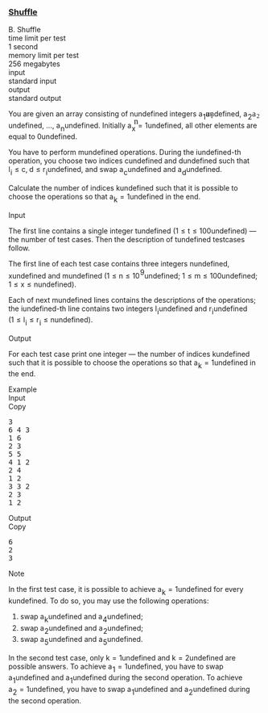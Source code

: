 <h3><a href="https://codeforces.com/contest/1366/problem/B" target="_blank" rel="noopener noreferrer">Shuffle</a></h3>
<div class="header"><div class="title">B. Shuffle</div><div class="time-limit"><div class="property-title">time limit per test</div>1 second</div><div class="memory-limit"><div class="property-title">memory limit per test</div>256 megabytes</div><div class="input-file input-standard"><div class="property-title">input</div>standard input</div><div class="output-file output-standard"><div class="property-title">output</div>standard output</div></div><div><p>You are given an array consisting of <span class="MathJax_Preview" style="color: inherit;"><span class="MJXp-math" id="MJXp-Span-1"><span class="MJXp-mi MJXp-italic" id="MJXp-Span-2">n</span></span></span><span class="MathJax MathJax_Processed" id="MathJax-Element-1-Frame" tabindex="0" style=""><nobr><span class="math" id="MathJax-Span-1"><span style="display: inline-block; position: relative; width: 0em; height: 0px; font-size: 122%;"><span style="position: absolute;"><span class="mrow" id="MathJax-Span-2"><span class="mi" id="MathJax-Span-3" style="font-family: MathJax_Math-italic;">n</span></span></span></span></span></nobr></span>undefined integers <span class="MathJax_Preview" style="color: inherit;"><span class="MJXp-math" id="MJXp-Span-3"><span class="MJXp-msubsup" id="MJXp-Span-4"><span class="MJXp-mi MJXp-italic" id="MJXp-Span-5" style="margin-right: 0.05em;">a</span><span class="MJXp-mn MJXp-script" id="MJXp-Span-6" style="vertical-align: -0.4em;">1</span></span></span></span><span class="MathJax MathJax_Processed" id="MathJax-Element-2-Frame" tabindex="0" style=""><nobr><span class="math" id="MathJax-Span-4"><span style="display: inline-block; position: relative; width: 0em; height: 0px; font-size: 122%;"><span style="position: absolute;"><span class="mrow" id="MathJax-Span-5"><span class="msubsup" id="MathJax-Span-6"><span style="display: inline-block; position: relative; width: 0.94em; height: 0px;"><span style="position: absolute; clip: rect(3.34em, 1000.53em, 4.16em, -999.997em); top: -3.978em; left: 0em;"><span class="mi" id="MathJax-Span-7" style="font-family: MathJax_Math-italic;">a</span><span style="display: inline-block; width: 0px; height: 3.984em;"></span></span><span style="position: absolute; top: -3.803em; left: 0.53em;"><span class="mn" id="MathJax-Span-8" style="font-size: 70.7%; font-family: MathJax_Main;">1</span><span style="display: inline-block; width: 0px; height: 3.984em;"></span></span></span></span></span></span></span></span></nobr></span>undefined, <span class="MathJax_Preview" style="color: inherit;"><span class="MJXp-math" id="MJXp-Span-7"><span class="MJXp-msubsup" id="MJXp-Span-8"><span class="MJXp-mi MJXp-italic" id="MJXp-Span-9" style="margin-right: 0.05em;">a</span><span class="MJXp-mn MJXp-script" id="MJXp-Span-10" style="vertical-align: -0.4em;">2</span></span></span></span><span class="MathJax MathJax_Processed" id="MathJax-Element-3-Frame" tabindex="0" style=""><nobr><span class="math" id="MathJax-Span-9"><span style="display: inline-block; position: relative; width: 0em; height: 0px; font-size: 122%;"><span style="position: absolute;"><span class="mrow" id="MathJax-Span-10"><span class="msubsup" id="MathJax-Span-11"><span style="display: inline-block; position: relative; width: 0.94em; height: 0px;"><span style="position: absolute; clip: rect(3.34em, 1000.53em, 4.16em, -999.997em); top: -3.978em; left: 0em;"><span class="mi" id="MathJax-Span-12" style="font-family: MathJax_Math-italic;">a</span><span style="display: inline-block; width: 0px; height: 3.984em;"></span></span><span style="position: absolute; top: -3.803em; left: 0.53em;"><span class="mn" id="MathJax-Span-13" style="font-size: 70.7%; font-family: MathJax_Main;">2</span><span style="display: inline-block; width: 0px; height: 3.984em;"></span></span></span></span></span></span></span></span></nobr></span>undefined, ..., <span class="MathJax_Preview" style="color: inherit;"><span class="MJXp-math" id="MJXp-Span-11"><span class="MJXp-msubsup" id="MJXp-Span-12"><span class="MJXp-mi MJXp-italic" id="MJXp-Span-13" style="margin-right: 0.05em;">a</span><span class="MJXp-mi MJXp-italic MJXp-script" id="MJXp-Span-14" style="vertical-align: -0.4em;">n</span></span></span></span><span class="MathJax MathJax_Processing" id="MathJax-Element-4-Frame" tabindex="0"></span>undefined. Initially <span class="MathJax_Preview" style="color: inherit;"><span class="MJXp-math" id="MJXp-Span-15"><span class="MJXp-msubsup" id="MJXp-Span-16"><span class="MJXp-mi MJXp-italic" id="MJXp-Span-17" style="margin-right: 0.05em;">a</span><span class="MJXp-mi MJXp-italic MJXp-script" id="MJXp-Span-18" style="vertical-align: -0.4em;">x</span></span><span class="MJXp-mo" id="MJXp-Span-19" style="margin-left: 0.333em; margin-right: 0.333em;">=</span><span class="MJXp-mn" id="MJXp-Span-20">1</span></span></span><span class="MathJax MathJax_Processing" id="MathJax-Element-5-Frame" tabindex="0"></span>undefined, all other elements are equal to <span class="MathJax_Preview" style="color: inherit;"><span class="MJXp-math" id="MJXp-Span-21"><span class="MJXp-mn" id="MJXp-Span-22">0</span></span></span><span class="MathJax MathJax_Processing" id="MathJax-Element-6-Frame" tabindex="0"></span>undefined.</p><p>You have to perform <span class="MathJax_Preview" style="color: inherit;"><span class="MJXp-math" id="MJXp-Span-23"><span class="MJXp-mi MJXp-italic" id="MJXp-Span-24">m</span></span></span><span class="MathJax MathJax_Processing" id="MathJax-Element-7-Frame" tabindex="0"></span>undefined operations. During the <span class="MathJax_Preview" style="color: inherit;"><span class="MJXp-math" id="MJXp-Span-25"><span class="MJXp-mi MJXp-italic" id="MJXp-Span-26">i</span></span></span><span class="MathJax MathJax_Processing" id="MathJax-Element-8-Frame" tabindex="0"></span>undefined-th operation, you choose two indices <span class="MathJax_Preview" style="color: inherit;"><span class="MJXp-math" id="MJXp-Span-27"><span class="MJXp-mi MJXp-italic" id="MJXp-Span-28">c</span></span></span><span class="MathJax MathJax_Processing" id="MathJax-Element-9-Frame" tabindex="0"></span>undefined and <span class="MathJax_Preview" style="color: inherit;"><span class="MJXp-math" id="MJXp-Span-29"><span class="MJXp-mi MJXp-italic" id="MJXp-Span-30">d</span></span></span><span class="MathJax MathJax_Processing" id="MathJax-Element-10-Frame" tabindex="0"></span>undefined such that <span class="MathJax_Preview" style="color: inherit;"><span class="MJXp-math" id="MJXp-Span-31"><span class="MJXp-msubsup" id="MJXp-Span-32"><span class="MJXp-mi MJXp-italic" id="MJXp-Span-33" style="margin-right: 0.05em;">l</span><span class="MJXp-mi MJXp-italic MJXp-script" id="MJXp-Span-34" style="vertical-align: -0.4em;">i</span></span><span class="MJXp-mo" id="MJXp-Span-35" style="margin-left: 0.333em; margin-right: 0.333em;">≤</span><span class="MJXp-mi MJXp-italic" id="MJXp-Span-36">c</span><span class="MJXp-mo" id="MJXp-Span-37" style="margin-left: 0em; margin-right: 0.222em;">,</span><span class="MJXp-mi MJXp-italic" id="MJXp-Span-38">d</span><span class="MJXp-mo" id="MJXp-Span-39" style="margin-left: 0.333em; margin-right: 0.333em;">≤</span><span class="MJXp-msubsup" id="MJXp-Span-40"><span class="MJXp-mi MJXp-italic" id="MJXp-Span-41" style="margin-right: 0.05em;">r</span><span class="MJXp-mi MJXp-italic MJXp-script" id="MJXp-Span-42" style="vertical-align: -0.4em;">i</span></span></span></span><span class="MathJax MathJax_Processing" id="MathJax-Element-11-Frame" tabindex="0"></span>undefined, and swap <span class="MathJax_Preview" style="color: inherit;"><span class="MJXp-math" id="MJXp-Span-43"><span class="MJXp-msubsup" id="MJXp-Span-44"><span class="MJXp-mi MJXp-italic" id="MJXp-Span-45" style="margin-right: 0.05em;">a</span><span class="MJXp-mi MJXp-italic MJXp-script" id="MJXp-Span-46" style="vertical-align: -0.4em;">c</span></span></span></span><span class="MathJax MathJax_Processing" id="MathJax-Element-12-Frame" tabindex="0"></span>undefined and <span class="MathJax_Preview" style="color: inherit;"><span class="MJXp-math" id="MJXp-Span-47"><span class="MJXp-msubsup" id="MJXp-Span-48"><span class="MJXp-mi MJXp-italic" id="MJXp-Span-49" style="margin-right: 0.05em;">a</span><span class="MJXp-mi MJXp-italic MJXp-script" id="MJXp-Span-50" style="vertical-align: -0.4em;">d</span></span></span></span><span class="MathJax MathJax_Processing" id="MathJax-Element-13-Frame" tabindex="0"></span>undefined.</p><p>Calculate the number of indices <span class="MathJax_Preview" style="color: inherit;"><span class="MJXp-math" id="MJXp-Span-51"><span class="MJXp-mi MJXp-italic" id="MJXp-Span-52">k</span></span></span><span class="MathJax MathJax_Processing" id="MathJax-Element-14-Frame" tabindex="0"></span>undefined such that it is possible to choose the operations so that <span class="MathJax_Preview" style="color: inherit;"><span class="MJXp-math" id="MJXp-Span-53"><span class="MJXp-msubsup" id="MJXp-Span-54"><span class="MJXp-mi MJXp-italic" id="MJXp-Span-55" style="margin-right: 0.05em;">a</span><span class="MJXp-mi MJXp-italic MJXp-script" id="MJXp-Span-56" style="vertical-align: -0.4em;">k</span></span><span class="MJXp-mo" id="MJXp-Span-57" style="margin-left: 0.333em; margin-right: 0.333em;">=</span><span class="MJXp-mn" id="MJXp-Span-58">1</span></span></span><span class="MathJax MathJax_Processing" id="MathJax-Element-15-Frame" tabindex="0"></span>undefined in the end.</p></div><div class="input-specification"><div class="section-title">Input</div><p>The first line contains a single integer <span class="MathJax_Preview" style="color: inherit;"><span class="MJXp-math" id="MJXp-Span-59"><span class="MJXp-mi MJXp-italic" id="MJXp-Span-60">t</span></span></span><span class="MathJax MathJax_Processing" id="MathJax-Element-16-Frame" tabindex="0"></span>undefined (<span class="MathJax_Preview" style="color: inherit;"><span class="MJXp-math" id="MJXp-Span-61"><span class="MJXp-mn" id="MJXp-Span-62">1</span><span class="MJXp-mo" id="MJXp-Span-63" style="margin-left: 0.333em; margin-right: 0.333em;">≤</span><span class="MJXp-mi MJXp-italic" id="MJXp-Span-64">t</span><span class="MJXp-mo" id="MJXp-Span-65" style="margin-left: 0.333em; margin-right: 0.333em;">≤</span><span class="MJXp-mn" id="MJXp-Span-66">100</span></span></span><span class="MathJax MathJax_Processing" id="MathJax-Element-17-Frame" tabindex="0"></span>undefined)&nbsp;— the number of test cases. Then the description of <span class="MathJax_Preview" style="color: inherit;"><span class="MJXp-math" id="MJXp-Span-67"><span class="MJXp-mi MJXp-italic" id="MJXp-Span-68">t</span></span></span><span class="MathJax MathJax_Processing" id="MathJax-Element-18-Frame" tabindex="0"></span>undefined testcases follow.</p><p>The first line of each test case contains three integers <span class="MathJax_Preview" style="color: inherit;"><span class="MJXp-math" id="MJXp-Span-69"><span class="MJXp-mi MJXp-italic" id="MJXp-Span-70">n</span></span></span><span class="MathJax MathJax_Processing" id="MathJax-Element-19-Frame" tabindex="0"></span>undefined, <span class="MathJax_Preview" style="color: inherit;"><span class="MJXp-math" id="MJXp-Span-71"><span class="MJXp-mi MJXp-italic" id="MJXp-Span-72">x</span></span></span><span class="MathJax MathJax_Processing" id="MathJax-Element-20-Frame" tabindex="0"></span>undefined and <span class="MathJax_Preview" style="color: inherit;"><span class="MJXp-math" id="MJXp-Span-73"><span class="MJXp-mi MJXp-italic" id="MJXp-Span-74">m</span></span></span><span class="MathJax MathJax_Processing" id="MathJax-Element-21-Frame" tabindex="0"></span>undefined (<span class="MathJax_Preview" style="color: inherit;"><span class="MJXp-math" id="MJXp-Span-75"><span class="MJXp-mn" id="MJXp-Span-76">1</span><span class="MJXp-mo" id="MJXp-Span-77" style="margin-left: 0.333em; margin-right: 0.333em;">≤</span><span class="MJXp-mi MJXp-italic" id="MJXp-Span-78">n</span><span class="MJXp-mo" id="MJXp-Span-79" style="margin-left: 0.333em; margin-right: 0.333em;">≤</span><span class="MJXp-msubsup" id="MJXp-Span-80"><span class="MJXp-mn" id="MJXp-Span-81" style="margin-right: 0.05em;">10</span><span class="MJXp-mn MJXp-script" id="MJXp-Span-82" style="vertical-align: 0.5em;">9</span></span></span></span><span class="MathJax MathJax_Processing" id="MathJax-Element-22-Frame" tabindex="0"></span>undefined; <span class="MathJax_Preview" style="color: inherit;"><span class="MJXp-math" id="MJXp-Span-83"><span class="MJXp-mn" id="MJXp-Span-84">1</span><span class="MJXp-mo" id="MJXp-Span-85" style="margin-left: 0.333em; margin-right: 0.333em;">≤</span><span class="MJXp-mi MJXp-italic" id="MJXp-Span-86">m</span><span class="MJXp-mo" id="MJXp-Span-87" style="margin-left: 0.333em; margin-right: 0.333em;">≤</span><span class="MJXp-mn" id="MJXp-Span-88">100</span></span></span><span class="MathJax MathJax_Processing" id="MathJax-Element-23-Frame" tabindex="0"></span>undefined; <span class="MathJax_Preview" style="color: inherit;"><span class="MJXp-math" id="MJXp-Span-89"><span class="MJXp-mn" id="MJXp-Span-90">1</span><span class="MJXp-mo" id="MJXp-Span-91" style="margin-left: 0.333em; margin-right: 0.333em;">≤</span><span class="MJXp-mi MJXp-italic" id="MJXp-Span-92">x</span><span class="MJXp-mo" id="MJXp-Span-93" style="margin-left: 0.333em; margin-right: 0.333em;">≤</span><span class="MJXp-mi MJXp-italic" id="MJXp-Span-94">n</span></span></span><span class="MathJax MathJax_Processing" id="MathJax-Element-24-Frame" tabindex="0"></span>undefined).</p><p>Each of next <span class="MathJax_Preview" style="color: inherit;"><span class="MJXp-math" id="MJXp-Span-95"><span class="MJXp-mi MJXp-italic" id="MJXp-Span-96">m</span></span></span><span class="MathJax MathJax_Processing" id="MathJax-Element-25-Frame" tabindex="0"></span>undefined lines contains the descriptions of the operations; the <span class="MathJax_Preview" style="color: inherit;"><span class="MJXp-math" id="MJXp-Span-97"><span class="MJXp-mi MJXp-italic" id="MJXp-Span-98">i</span></span></span><span class="MathJax MathJax_Processing" id="MathJax-Element-26-Frame" tabindex="0"></span>undefined-th line contains two integers <span class="MathJax_Preview" style="color: inherit;"><span class="MJXp-math" id="MJXp-Span-99"><span class="MJXp-msubsup" id="MJXp-Span-100"><span class="MJXp-mi MJXp-italic" id="MJXp-Span-101" style="margin-right: 0.05em;">l</span><span class="MJXp-mi MJXp-italic MJXp-script" id="MJXp-Span-102" style="vertical-align: -0.4em;">i</span></span></span></span><span class="MathJax MathJax_Processing" id="MathJax-Element-27-Frame" tabindex="0"></span>undefined and <span class="MathJax_Preview" style="color: inherit;"><span class="MJXp-math" id="MJXp-Span-103"><span class="MJXp-msubsup" id="MJXp-Span-104"><span class="MJXp-mi MJXp-italic" id="MJXp-Span-105" style="margin-right: 0.05em;">r</span><span class="MJXp-mi MJXp-italic MJXp-script" id="MJXp-Span-106" style="vertical-align: -0.4em;">i</span></span></span></span><span class="MathJax MathJax_Processing" id="MathJax-Element-28-Frame" tabindex="0"></span>undefined (<span class="MathJax_Preview" style="color: inherit;"><span class="MJXp-math" id="MJXp-Span-107"><span class="MJXp-mn" id="MJXp-Span-108">1</span><span class="MJXp-mo" id="MJXp-Span-109" style="margin-left: 0.333em; margin-right: 0.333em;">≤</span><span class="MJXp-msubsup" id="MJXp-Span-110"><span class="MJXp-mi MJXp-italic" id="MJXp-Span-111" style="margin-right: 0.05em;">l</span><span class="MJXp-mi MJXp-italic MJXp-script" id="MJXp-Span-112" style="vertical-align: -0.4em;">i</span></span><span class="MJXp-mo" id="MJXp-Span-113" style="margin-left: 0.333em; margin-right: 0.333em;">≤</span><span class="MJXp-msubsup" id="MJXp-Span-114"><span class="MJXp-mi MJXp-italic" id="MJXp-Span-115" style="margin-right: 0.05em;">r</span><span class="MJXp-mi MJXp-italic MJXp-script" id="MJXp-Span-116" style="vertical-align: -0.4em;">i</span></span><span class="MJXp-mo" id="MJXp-Span-117" style="margin-left: 0.333em; margin-right: 0.333em;">≤</span><span class="MJXp-mi MJXp-italic" id="MJXp-Span-118">n</span></span></span><span class="MathJax MathJax_Processing" id="MathJax-Element-29-Frame" tabindex="0"></span>undefined).</p></div><div class="output-specification"><div class="section-title">Output</div><p>For each test case print one integer — the number of indices <span class="MathJax_Preview" style="color: inherit;"><span class="MJXp-math" id="MJXp-Span-119"><span class="MJXp-mi MJXp-italic" id="MJXp-Span-120">k</span></span></span><span class="MathJax MathJax_Processing" id="MathJax-Element-30-Frame" tabindex="0"></span>undefined such that it is possible to choose the operations so that <span class="MathJax_Preview" style="color: inherit;"><span class="MJXp-math" id="MJXp-Span-121"><span class="MJXp-msubsup" id="MJXp-Span-122"><span class="MJXp-mi MJXp-italic" id="MJXp-Span-123" style="margin-right: 0.05em;">a</span><span class="MJXp-mi MJXp-italic MJXp-script" id="MJXp-Span-124" style="vertical-align: -0.4em;">k</span></span><span class="MJXp-mo" id="MJXp-Span-125" style="margin-left: 0.333em; margin-right: 0.333em;">=</span><span class="MJXp-mn" id="MJXp-Span-126">1</span></span></span><span class="MathJax MathJax_Processing" id="MathJax-Element-31-Frame" tabindex="0"></span>undefined in the end.</p></div><div class="sample-tests"><div class="section-title">Example</div><div class="sample-test"><div class="input"><div class="title">Input<div title="Copy" data-clipboard-target="#id009452526656596865" id="id006473874365139158" class="input-output-copier">Copy</div></div><pre id="id009452526656596865">3
6 4 3
1 6
2 3
5 5
4 1 2
2 4
1 2
3 3 2
2 3
1 2
</pre></div><div class="output"><div class="title">Output<div title="Copy" data-clipboard-target="#id002712183078574585" id="id009380482514209278" class="input-output-copier">Copy</div></div><pre id="id002712183078574585">6
2
3
</pre></div></div></div><div class="note"><div class="section-title">Note</div><p>In the first test case, it is possible to achieve <span class="MathJax_Preview" style="color: inherit;"><span class="MJXp-math" id="MJXp-Span-127"><span class="MJXp-msubsup" id="MJXp-Span-128"><span class="MJXp-mi MJXp-italic" id="MJXp-Span-129" style="margin-right: 0.05em;">a</span><span class="MJXp-mi MJXp-italic MJXp-script" id="MJXp-Span-130" style="vertical-align: -0.4em;">k</span></span><span class="MJXp-mo" id="MJXp-Span-131" style="margin-left: 0.333em; margin-right: 0.333em;">=</span><span class="MJXp-mn" id="MJXp-Span-132">1</span></span></span><span class="MathJax MathJax_Processing" id="MathJax-Element-32-Frame" tabindex="0"></span>undefined for every <span class="MathJax_Preview" style="color: inherit;"><span class="MJXp-math" id="MJXp-Span-133"><span class="MJXp-mi MJXp-italic" id="MJXp-Span-134">k</span></span></span><span class="MathJax MathJax_Processing" id="MathJax-Element-33-Frame" tabindex="0"></span>undefined. To do so, you may use the following operations:</p><ol> <li> swap <span class="MathJax_Preview" style="color: inherit;"><span class="MJXp-math" id="MJXp-Span-135"><span class="MJXp-msubsup" id="MJXp-Span-136"><span class="MJXp-mi MJXp-italic" id="MJXp-Span-137" style="margin-right: 0.05em;">a</span><span class="MJXp-mi MJXp-italic MJXp-script" id="MJXp-Span-138" style="vertical-align: -0.4em;">k</span></span></span></span><span class="MathJax MathJax_Processing" id="MathJax-Element-34-Frame" tabindex="0"></span>undefined and <span class="MathJax_Preview" style="color: inherit;"><span class="MJXp-math" id="MJXp-Span-139"><span class="MJXp-msubsup" id="MJXp-Span-140"><span class="MJXp-mi MJXp-italic" id="MJXp-Span-141" style="margin-right: 0.05em;">a</span><span class="MJXp-mn MJXp-script" id="MJXp-Span-142" style="vertical-align: -0.4em;">4</span></span></span></span><span class="MathJax MathJax_Processing" id="MathJax-Element-35-Frame" tabindex="0"></span>undefined; </li><li> swap <span class="MathJax_Preview" style="color: inherit;"><span class="MJXp-math" id="MJXp-Span-143"><span class="MJXp-msubsup" id="MJXp-Span-144"><span class="MJXp-mi MJXp-italic" id="MJXp-Span-145" style="margin-right: 0.05em;">a</span><span class="MJXp-mn MJXp-script" id="MJXp-Span-146" style="vertical-align: -0.4em;">2</span></span></span></span><span class="MathJax MathJax_Processing" id="MathJax-Element-36-Frame" tabindex="0"></span>undefined and <span class="MathJax_Preview" style="color: inherit;"><span class="MJXp-math" id="MJXp-Span-147"><span class="MJXp-msubsup" id="MJXp-Span-148"><span class="MJXp-mi MJXp-italic" id="MJXp-Span-149" style="margin-right: 0.05em;">a</span><span class="MJXp-mn MJXp-script" id="MJXp-Span-150" style="vertical-align: -0.4em;">2</span></span></span></span><span class="MathJax MathJax_Processing" id="MathJax-Element-37-Frame" tabindex="0"></span>undefined; </li><li> swap <span class="MathJax_Preview" style="color: inherit;"><span class="MJXp-math" id="MJXp-Span-151"><span class="MJXp-msubsup" id="MJXp-Span-152"><span class="MJXp-mi MJXp-italic" id="MJXp-Span-153" style="margin-right: 0.05em;">a</span><span class="MJXp-mn MJXp-script" id="MJXp-Span-154" style="vertical-align: -0.4em;">5</span></span></span></span><span class="MathJax MathJax_Processing" id="MathJax-Element-38-Frame" tabindex="0"></span>undefined and <span class="MathJax_Preview" style="color: inherit;"><span class="MJXp-math" id="MJXp-Span-155"><span class="MJXp-msubsup" id="MJXp-Span-156"><span class="MJXp-mi MJXp-italic" id="MJXp-Span-157" style="margin-right: 0.05em;">a</span><span class="MJXp-mn MJXp-script" id="MJXp-Span-158" style="vertical-align: -0.4em;">5</span></span></span></span><span class="MathJax MathJax_Processing" id="MathJax-Element-39-Frame" tabindex="0"></span>undefined. </li></ol><p>In the second test case, only <span class="MathJax_Preview" style="color: inherit;"><span class="MJXp-math" id="MJXp-Span-159"><span class="MJXp-mi MJXp-italic" id="MJXp-Span-160">k</span><span class="MJXp-mo" id="MJXp-Span-161" style="margin-left: 0.333em; margin-right: 0.333em;">=</span><span class="MJXp-mn" id="MJXp-Span-162">1</span></span></span><span class="MathJax MathJax_Processing" id="MathJax-Element-40-Frame" tabindex="0"></span>undefined and <span class="MathJax_Preview" style="color: inherit;"><span class="MJXp-math" id="MJXp-Span-163"><span class="MJXp-mi MJXp-italic" id="MJXp-Span-164">k</span><span class="MJXp-mo" id="MJXp-Span-165" style="margin-left: 0.333em; margin-right: 0.333em;">=</span><span class="MJXp-mn" id="MJXp-Span-166">2</span></span></span><span class="MathJax MathJax_Processing" id="MathJax-Element-41-Frame" tabindex="0"></span>undefined are possible answers. To achieve <span class="MathJax_Preview" style="color: inherit;"><span class="MJXp-math" id="MJXp-Span-167"><span class="MJXp-msubsup" id="MJXp-Span-168"><span class="MJXp-mi MJXp-italic" id="MJXp-Span-169" style="margin-right: 0.05em;">a</span><span class="MJXp-mn MJXp-script" id="MJXp-Span-170" style="vertical-align: -0.4em;">1</span></span><span class="MJXp-mo" id="MJXp-Span-171" style="margin-left: 0.333em; margin-right: 0.333em;">=</span><span class="MJXp-mn" id="MJXp-Span-172">1</span></span></span><span class="MathJax MathJax_Processing" id="MathJax-Element-42-Frame" tabindex="0"></span>undefined, you have to swap <span class="MathJax_Preview" style="color: inherit;"><span class="MJXp-math" id="MJXp-Span-173"><span class="MJXp-msubsup" id="MJXp-Span-174"><span class="MJXp-mi MJXp-italic" id="MJXp-Span-175" style="margin-right: 0.05em;">a</span><span class="MJXp-mn MJXp-script" id="MJXp-Span-176" style="vertical-align: -0.4em;">1</span></span></span></span><span class="MathJax MathJax_Processing" id="MathJax-Element-43-Frame" tabindex="0"></span>undefined and <span class="MathJax_Preview" style="color: inherit;"><span class="MJXp-math" id="MJXp-Span-177"><span class="MJXp-msubsup" id="MJXp-Span-178"><span class="MJXp-mi MJXp-italic" id="MJXp-Span-179" style="margin-right: 0.05em;">a</span><span class="MJXp-mn MJXp-script" id="MJXp-Span-180" style="vertical-align: -0.4em;">1</span></span></span></span><span class="MathJax MathJax_Processing" id="MathJax-Element-44-Frame" tabindex="0"></span>undefined during the second operation. To achieve <span class="MathJax_Preview" style="color: inherit;"><span class="MJXp-math" id="MJXp-Span-181"><span class="MJXp-msubsup" id="MJXp-Span-182"><span class="MJXp-mi MJXp-italic" id="MJXp-Span-183" style="margin-right: 0.05em;">a</span><span class="MJXp-mn MJXp-script" id="MJXp-Span-184" style="vertical-align: -0.4em;">2</span></span><span class="MJXp-mo" id="MJXp-Span-185" style="margin-left: 0.333em; margin-right: 0.333em;">=</span><span class="MJXp-mn" id="MJXp-Span-186">1</span></span></span><span class="MathJax MathJax_Processing" id="MathJax-Element-45-Frame" tabindex="0"></span>undefined, you have to swap <span class="MathJax_Preview" style="color: inherit;"><span class="MJXp-math" id="MJXp-Span-187"><span class="MJXp-msubsup" id="MJXp-Span-188"><span class="MJXp-mi MJXp-italic" id="MJXp-Span-189" style="margin-right: 0.05em;">a</span><span class="MJXp-mn MJXp-script" id="MJXp-Span-190" style="vertical-align: -0.4em;">1</span></span></span></span><span class="MathJax MathJax_Processing" id="MathJax-Element-46-Frame" tabindex="0"></span>undefined and <span class="MathJax_Preview" style="color: inherit;"><span class="MJXp-math" id="MJXp-Span-191"><span class="MJXp-msubsup" id="MJXp-Span-192"><span class="MJXp-mi MJXp-italic" id="MJXp-Span-193" style="margin-right: 0.05em;">a</span><span class="MJXp-mn MJXp-script" id="MJXp-Span-194" style="vertical-align: -0.4em;">2</span></span></span></span><span class="MathJax MathJax_Processing" id="MathJax-Element-47-Frame" tabindex="0"></span>undefined during the second operation.</p></div>